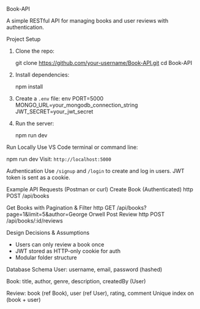  Book-API

A simple RESTful API for managing books and user reviews with authentication.

  Project Setup

1. Clone the repo:
   
   git clone https://github.com/your-username/Book-API.git
   cd Book-API
   
2. Install dependencies:
   
   npm install
   
3. Create a `.env` file:
   env
   PORT=5000
   MONGO_URL=your_mongodb_connection_string
   JWT_SECRET=your_jwt_secret
  
4. Run the server:
   
   npm run dev

 Run Locally
Use VS Code terminal or command line:

npm run dev
Visit: `http://localhost:5000`

 Authentication
Use `/signup` and `/login` to create and log in users. JWT token is sent as a cookie.

Example API Requests (Postman or curl)
Create Book (Authenticated)
http POST /api/books

 Get Books with Pagination & Filter
http GET /api/books?page=1&limit=5&author=George Orwell
 Post Review
http POST /api/books/:id/reviews

 Design Decisions & Assumptions
- Users can only review a book once
- JWT stored as HTTP-only cookie for auth
- Modular folder structure

 Database Schema
User:
 username, email, password (hashed)

Book:
title, author, genre, description, createdBy (User)

Review:
 book (ref Book), user (ref User), rating, comment
 Unique index on (book + user)



